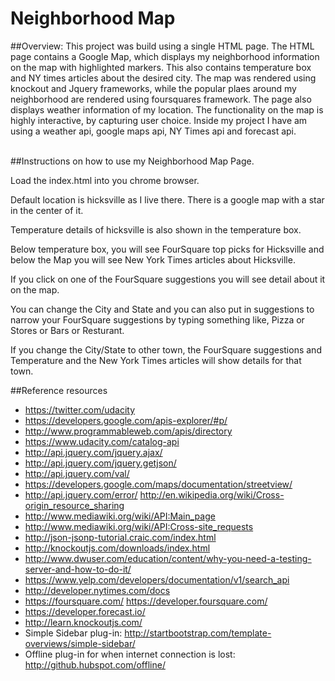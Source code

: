 # Neighborhood Map

##Overview:
This project was build using a single HTML page. The HTML page contains a Google Map, which displays my neighborhood information on the map with highlighted markers. This also contains temperature box and NY times articles about the desired city.  The map was rendered using knockout and Jquery frameworks, while the popular plaes around my neighborhood are rendered using foursquares framework.  The page also displays weather information of my location.  The functionality on the map is highly interactive, by capturing user choice. Inside my project I have am using a weather api, google maps api, NY Times api and forecast api. <br /><br />

##Instructions on how to use my Neighborhood Map Page.

Load the index.html into you chrome browser.

Default location is hicksville as I live there.  There is a google map with a star in the center of it.

Temperature details of hicksville is also shown in the temperature box.

Below temperature box, you will see FourSquare top picks for Hicksville and below the Map you will see New York Times articles about Hicksville.

If you click on one of the FourSquare suggestions you will see detail about it on the map.

You can change the City and State and you can also put in suggestions to narrow your FourSquare suggestions by typing something like, Pizza or
Stores or Bars or Resturant.

If you change the City/State to other town, the FourSquare suggestions and Temperature and the New York Times articles will show details for that town.


##Reference resources
* https://twitter.com/udacity 
* https://developers.google.com/apis-explorer/#p/ 
* http://www.programmableweb.com/apis/directory 
* https://www.udacity.com/catalog-api 
* http://api.jquery.com/jquery.ajax/ 
* http://api.jquery.com/jquery.getjson/ 
* http://api.jquery.com/val/ 
* https://developers.google.com/maps/documentation/streetview/ 
* http://api.jquery.com/error/ http://en.wikipedia.org/wiki/Cross-origin_resource_sharing 
* http://www.mediawiki.org/wiki/API:Main_page 
* http://www.mediawiki.org/wiki/API:Cross-site_requests 
* http://json-jsonp-tutorial.craic.com/index.html 
* http://knockoutjs.com/downloads/index.html 
* http://www.dwuser.com/education/content/why-you-need-a-testing-server-and-how-to-do-it/ 
* https://www.yelp.com/developers/documentation/v1/search_api 
* http://developer.nytimes.com/docs 
* https://foursquare.com/ https://developer.foursquare.com/ 
* https://developer.forecast.io/ 
* http://learn.knockoutjs.com/
* Simple Sidebar plug-in:
  http://startbootstrap.com/template-overviews/simple-sidebar/
* Offline plug-in for when internet connection is lost:
  http://github.hubspot.com/offline/




